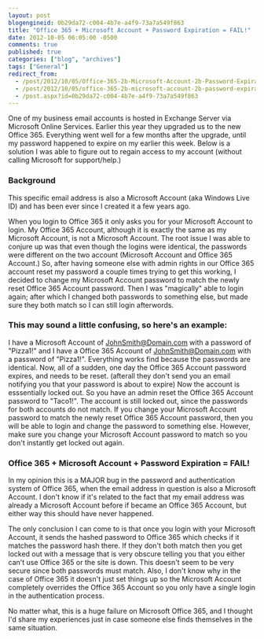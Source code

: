 ```yaml
---
layout: post
blogengineid: 0b29da72-c004-4b7e-a4f9-73a7a549f863
title: "Office 365 + Microsoft Account + Password Expiration = FAIL!"
date: 2012-10-05 06:05:00 -0500
comments: true
published: true
categories: ["blog", "archives"]
tags: ["General"]
redirect_from: 
  - /post/2012/10/05/Office-365-2b-Microsoft-Account-2b-Password-Expiration-3d-FAIL!
  - /post/2012/10/05/office-365-2b-microsoft-account-2b-password-expiration-3d-fail!
  - /post.aspx?id=0b29da72-c004-4b7e-a4f9-73a7a549f863
---
```

<!-- more -->
<p>One of my business email accounts is hosted in Exchange Server via Microsoft Online Services. Earlier this year they upgraded us to the new Office 365. Everything went well for a few months after the upgrade, until my password happened to expire on my earlier this week. Below is a solution I was able to figure out to regain access to my account (without calling Microsoft for support/help.)</p>
<h3>Background</h3>
<p>This specific email address is also a Microsoft Account (aka Windows Live ID) and has been ever since I created it a few years ago.</p>
<p>When you login to Office 365 it only asks you for your Microsoft Account to login. My Office 365 Account, although it is exactly the same as my Microsoft Account, is not a Microsoft Account. The root issue I was able to conjure up was that even though the logins were identical, the passwords were different on the two account (Microsoft Account and Office 365 Account.) So, after having someone else with admin rights in our Office 365 account reset my password a couple times trying to get this working, I decided to change my Microsoft Account password to match the newly reset Office 365 Account password. Then I was "magically" able to login again; after which I changed both passwords to something else, but made sure they both match so I can still login afterwords.</p>
<h3>This may sound a little confusing, so here's an example:</h3>
<p>I have a Microsoft Account of <a href="mailto:JohnSmith@Domain.com">JohnSmith@Domain.com</a> with a password of "Pizza1!" and I have a Office 365 Account of <a href="mailto:JohnSmith@Domain.com">JohnSmith@Domain.com</a> with a password of "Pizza1!". Everything works find because the passwords are identical. Now, all of a sudden, one day the Office 365 Account password expires, and needs to be reset. (afterall they don't send you an email notifying you that your password is about to expire) Now the account is esssentially locked out. So you have an admin reset the Office 365 Account password to "Taco1!". The account is still locked out, since the passwords for both accounts do not match. If you change your Microsoft Account password to match the newly reset Office 365 Account password, then you will be able to login and change the password to something else. However, make sure you change your Microsoft Account password to match so you don't instantly get locked out again.</p>
<h3>Office 365 + Microsoft Account + Password Expiration = FAIL!</h3>
<p>In my opinion this is a MAJOR bug in the password and authentication system of Office 365, when the email address in question is also a Microsoft Account. I don't know if it's related to the fact that my email address was already a Microsoft Account before if became an Office 365 Account, but either way this should have never happened.</p>
<p>The only conclusion I can come to is that once you login with your Microsoft Account, it sends the hashed password to Office 365 which checks if it matches the password hash there. If they don't both match then you get locked out with a message that is very obscure telling you that you either can't use Office 365 or the site is down. This doesn't seem to be very secure since both passwords must match. Also, I don't know why in the case of Office 365 it doesn't just set things up so the Microsoft Account completely overrides the Office 365 Account so you only have a single login in the authentication process.</p>
<p>No matter what, this is a huge failure on Microsoft Office 365, and I thought I'd share my experiences just in case someone else finds themselves in the same situation.</p>
<p>&nbsp;</p>
